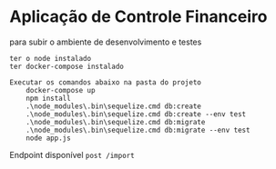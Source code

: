 # Aplicação de Controle Financeiro

para subir o ambiente de desenvolvimento e testes

```
ter o node instalado
ter docker-compose instalado

Executar os comandos abaixo na pasta do projeto
    docker-compose up
    npm install 
    .\node_modules\.bin\sequelize.cmd db:create
    .\node_modules\.bin\sequelize.cmd db:create --env test
    .\node_modules\.bin\sequelize.cmd db:migrate
    .\node_modules\.bin\sequelize.cmd db:migrate --env test
    node app.js
```
Endpoint disponível `post /import`